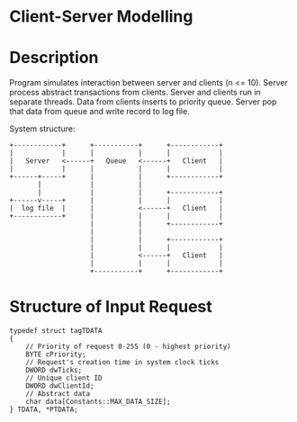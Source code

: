 ﻿Client-Server Modelling
=========================

<h1> Description </h1>

Program simulates interaction between server and clients (n <= 10). Server process abstract transactions from clients. Server and clients run in separate threads. Data from clients inserts to priority queue. Server pop that data from queue and write record to log file.

System structure:
```
+------------+      +-----------+      +------------+
|            |      |           |      |            |
|   Server   <------+   Queue   <------+   Client   |
|            |      |           |      |            |
+------+-----+      |           |      +------------+
       |            |           |                    
       |            |           |      +------------+
+------v-----+      |           |      |            |
|  log file  |      |           <------+   Client   |
+------------+      |           |      |            |
                    |           |      +------------+
                    |           |                    
                    |           |      +------------+
                    |           |      |            |
                    |           <------+   Client   |
                    |           |      |            |
                    +-----------+      +------------+
```

<h1> Structure of Input Request </h1>

```
typedef struct tagTDATA
{
    // Priority of request 0-255 (0 - highest priority)
    BYTE cPriority;
    // Request's creation time in system clock ticks
    DWORD dwTicks;
    // Unique client ID
    DWORD dwClientId;
    // Abstract data
    char data[Constants::MAX_DATA_SIZE];
} TDATA, *PTDATA;
```
